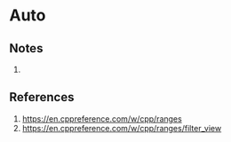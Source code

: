 # Auto

## Notes

1. 

## References

1. https://en.cppreference.com/w/cpp/ranges
2. https://en.cppreference.com/w/cpp/ranges/filter_view

